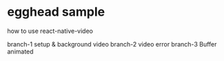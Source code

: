 # egghead sample

how to use react-native-video

branch-1 setup & background video
branch-2 video error
branch-3 Buffer animated